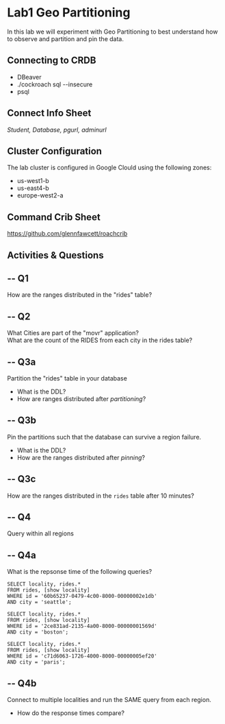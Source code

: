 # Lab1 Geo Partitioning

In this lab we will experiment with Geo Partitioning to best 
understand how to observe and partition and pin the data.


## Connecting to CRDB

* DBeaver
* ./cockroach sql --insecure
* psql 

## Connect Info Sheet

*Student, Database, pgurl, adminurl*


## Cluster Configuration
The lab cluster is configured in Google Clould using the following zones:

* us-west1-b
* us-east4-b
* europe-west2-a 


## Command Crib Sheet

https://github.com/glennfawcett/roachcrib



## Activities & Questions

--  Q1 
--
How are the ranges distributed in the "rides" table?

-- Q2
--
What Cities are part of the "movr" application?  
What are the count of the RIDES from each city in the rides table?

-- Q3a
--
Partition the "rides" table in your database

* What is the DDL? 
* How are ranges distributed after *partitioning*?

-- Q3b
--
Pin the partitions such that the database can survive a region failure.

* What is the DDL?
* How are the ranges distributed after *pinning*?

-- Q3c  
-- 
How are the ranges distributed in the `rides` table after 10 minutes?

-- Q4
--
Query within all regions

-- Q4a
--
What is the repsonse time of the following queries?

```
SELECT locality, rides.* 
FROM rides, [show locality] 
WHERE id = '60b65237-0479-4c00-8000-00000002e1db' 
AND city = 'seattle';

SELECT locality, rides.* 
FROM rides, [show locality] 
WHERE id = '2ce831ad-2135-4a00-8000-00000001569d' 
AND city = 'boston';

SELECT locality, rides.* 
FROM rides, [show locality] 
WHERE id = 'c71d6063-1726-4000-8000-00000005ef20' 
AND city = 'paris';
```

-- Q4b
--
Connect to multiple localities and run the SAME query from each region.

* How do the response times compare?



